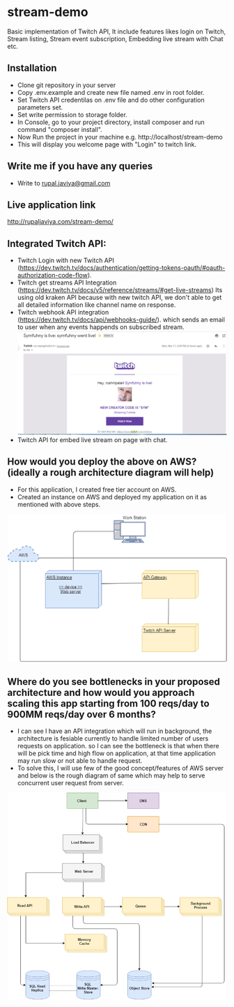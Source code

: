 # stream-demo
Basic implementation of Twitch API, It include features likes login on Twitch, Stream listing, Stream event subscription, Embedding live stream with Chat etc.

## Installation
* Clone git repository in your server
* Copy .env.example and create new file named .env in root folder.
* Set Twitch API credentilas on .env file and do other configuration parameters set.
* Set write permission to storage folder.
* In Console, go to your project directory, install composer and run command "composer install".
* Now Run the project in your machine e.g. http://localhost/stream-demo
* This will display you welcome page with "Login" to twitch link.

## Write me if you have any queries
* Write to rupal.javiya@gmail.com

## Live application link
http://rupaljaviya.com/stream-demo/

## Integrated Twitch API:
* Twitch Login with new Twitch API (https://dev.twitch.tv/docs/authentication/getting-tokens-oauth/#oauth-authorization-code-flow).
* Twitch get streams API Integration (https://dev.twitch.tv/docs/v5/reference/streams/#get-live-streams) Its using old kraken API because with new twitch API, we don't able to get all detailed information like channel name on response.
* Twitch webhook API integration (https://dev.twitch.tv/docs/api/webhooks-guide/). which sends an email to user when any events happends on subscribed stream.
![Twitch notification email](https://github.com/javiya-rupal/stream-demo/blob/master/public/docs/twitch-notification.png)
* Twitch API for embed live stream on page with chat.

## How would you deploy the above on AWS? (ideally a rough architecture diagram will help)
* For this application, I created free tier account on AWS.
* Created an instance on AWS and deployed my application on it as mentioned with above steps.

![Deployment Diagram](https://github.com/javiya-rupal/stream-demo/blob/master/public/docs/AWS-deploy.png)

## Where do you see bottlenecks in your proposed architecture and how would you approach scaling this app starting from 100 reqs/day to 900MM reqs/day over 6 months?
* I can see I have an API integration which will run in background, the architecture is fesiable currently to handle limited number of users requests on application. so I can see the bottleneck is that when there will be pick time and high flow on application, at that time application may run slow or not able to handle request.
* To solve this, I will use few of the good concept/features of AWS server and below is the rough diagram of same which may help to serve concurrent user request from server.

![Scale Application Approach](https://github.com/javiya-rupal/stream-demo/blob/master/public/docs/AWS-scale.png)
